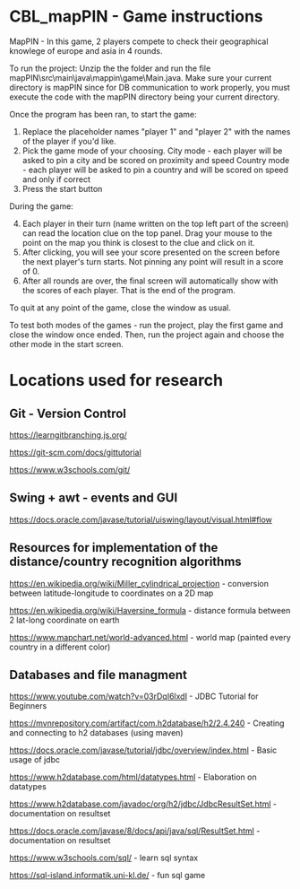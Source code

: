 # CBL_mapPIN - Game instructions
MapPIN - In this game, 2 players compete to check their geographical knowlege of europe and asia in 4 rounds.

To run the project:
Unzip the the folder and run the file mapPIN\src\main\java\mappin\game\Main.java.
Make sure your current directory is mapPIN since for DB communication to work properly, you must execute the code with the mapPIN 
directory being your current directory.

Once the program has been ran, to start the game:
1. Replace the placeholder names "player 1" and "player 2" with the names of the player if you'd like.
2. Pick the game mode of your choosing.
   City mode - each player will be asked to pin a city and be scored on proximity and speed
   Country mode - each player will be asked to pin a country and will be scored on speed and only if correct
3. Press the start button

During the game:
   
4. Each player in their turn (name written on the top left part of the screen) can read the location clue
   on the top panel. Drag your mouse to the point on the map you think is closest to the clue and click on it.
5. After clicking, you will see your score presented on the screen before the next player's turn starts.
   Not pinning any point will result in a score of 0.
6. After all rounds are over, the final screen will automatically show with the scores of each player. That is the end of the program.

To quit at any point of the game, close the window as usual.

To test both modes of the games - run the project, play the first game and close the window once ended. 
Then, run the project again and choose the other mode in the start screen.

# Locations used for research 

## Git - Version Control

https://learngitbranching.js.org/

https://git-scm.com/docs/gittutorial

https://www.w3schools.com/git/

## Swing + awt - events and GUI

https://docs.oracle.com/javase/tutorial/uiswing/layout/visual.html#flow

## Resources for implementation of the distance/country recognition algorithms

https://en.wikipedia.org/wiki/Miller_cylindrical_projection - conversion between latitude-longitude to coordinates on a 2D map

https://en.wikipedia.org/wiki/Haversine_formula - distance formula between 2 lat-long coordinate on earth

https://www.mapchart.net/world-advanced.html - world map (painted every country in a different color)

## Databases and file managment

https://www.youtube.com/watch?v=03rDqI6lxdI - JDBC Tutorial for Beginners

https://mvnrepository.com/artifact/com.h2database/h2/2.4.240 - Creating and connecting to h2 databases (using maven)

https://docs.oracle.com/javase/tutorial/jdbc/overview/index.html - Basic usage of jdbc 

https://www.h2database.com/html/datatypes.html - Elaboration on datatypes 

https://www.h2database.com/javadoc/org/h2/jdbc/JdbcResultSet.html - documentation on resultset

https://docs.oracle.com/javase/8/docs/api/java/sql/ResultSet.html - documentation on resultset

https://www.w3schools.com/sql/ - learn sql syntax

https://sql-island.informatik.uni-kl.de/ - fun sql game

